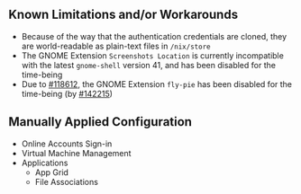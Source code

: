 ## Known Limitations and/or Workarounds
+ Because of the way that the authentication credentials are cloned, they are world-readable as plain-text files in `/nix/store`
+ The GNOME Extension `Screenshots Location` is currently incompatible with the latest `gnome-shell` version 41, and has been disabled for the time-being
+ Due to [#118612](https://github.com/NixOS/nixpkgs/issues/118612), the GNOME Extension `fly-pie` has been disabled for the time-being (by [#142215](https://github.com/NixOS/nixpkgs/pull/142215))

## Manually Applied Configuration
+ Online Accounts Sign-in
+ Virtual Machine Management
+ Applications
  * App Grid
  * File Associations